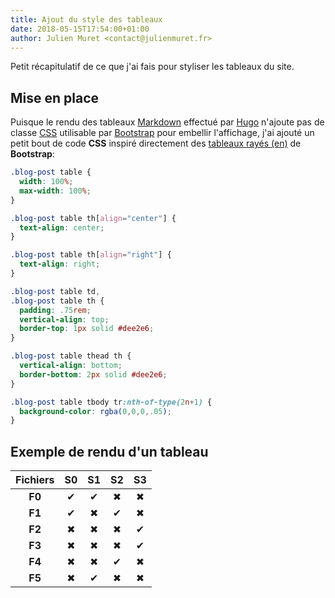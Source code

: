 ```yaml
---
title: Ajout du style des tableaux
date: 2018-05-15T17:54:00+01:00
author: Julien Muret <contact@julienmuret.fr>
---
```


Petit récapitulatif de ce que j'ai fais pour styliser les tableaux du site.

<!-- more -->

## Mise en place

Puisque le rendu des tableaux [Markdown] effectué par [Hugo] n'ajoute pas de
classe [CSS] utilisable par [Bootstrap] pour embellir l'affichage, j'ai ajouté
un petit bout de code __CSS__ inspiré directement des [tableaux rayés (en)] de
__Bootstrap__:

```css
.blog-post table {
  width: 100%;
  max-width: 100%;
}

.blog-post table th[align="center"] {
  text-align: center;
}

.blog-post table th[align="right"] {
  text-align: right;
}

.blog-post table td,
.blog-post table th {
  padding: .75rem;
  vertical-align: top;
  border-top: 1px solid #dee2e6;
}

.blog-post table thead th {
  vertical-align: bottom;
  border-bottom: 2px solid #dee2e6;
}

.blog-post table tbody tr:nth-of-type(2n+1) {
  background-color: rgba(0,0,0,.05);
}
```

## Exemple de rendu d'un tableau

|    Fichiers    |       S0     |       S1     |       S2     |       S3     |
|:--------------:|:------------:|:------------:|:------------:|:------------:|
|    __F0__      |       ✔      |       ✔      |       ✖      |       ✖      |
|    __F1__      |       ✔      |       ✖      |       ✔      |       ✖      |
|    __F2__      |       ✖      |       ✖      |       ✖      |       ✔      |
|    __F3__      |       ✖      |       ✖      |       ✖      |       ✔      |
|    __F4__      |       ✖      |       ✖      |       ✔      |       ✖      |
|    __F5__      |       ✖      |       ✔      |       ✖      |       ✖      |

<!-- Liens -->

[Markdown]: https://fr.wikipedia.org/wiki/Markdown
[Hugo]: https://fr.wikipedia.org/wiki/Hugo_(logiciel)
[CSS]: https://fr.wikipedia.org/wiki/Feuilles_de_style_en_cascade
[Bootstrap]: https://fr.wikipedia.org/wiki/Bootstrap_(framework)
[tableaux rayés (en)]: https://getbootstrap.com/docs/4.0/content/tables/#striped-rows
